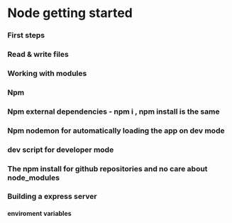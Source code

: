 # Node getting started
### First steps
### Read & write files
### Working with modules
### Npm
### Npm external dependencies - npm i , npm install is the same
### Npm nodemon for automatically loading the app on dev mode
### dev script for developer mode
### The npm install for github repositories and no care about node_modules



### Building a express server
#### enviroment variables